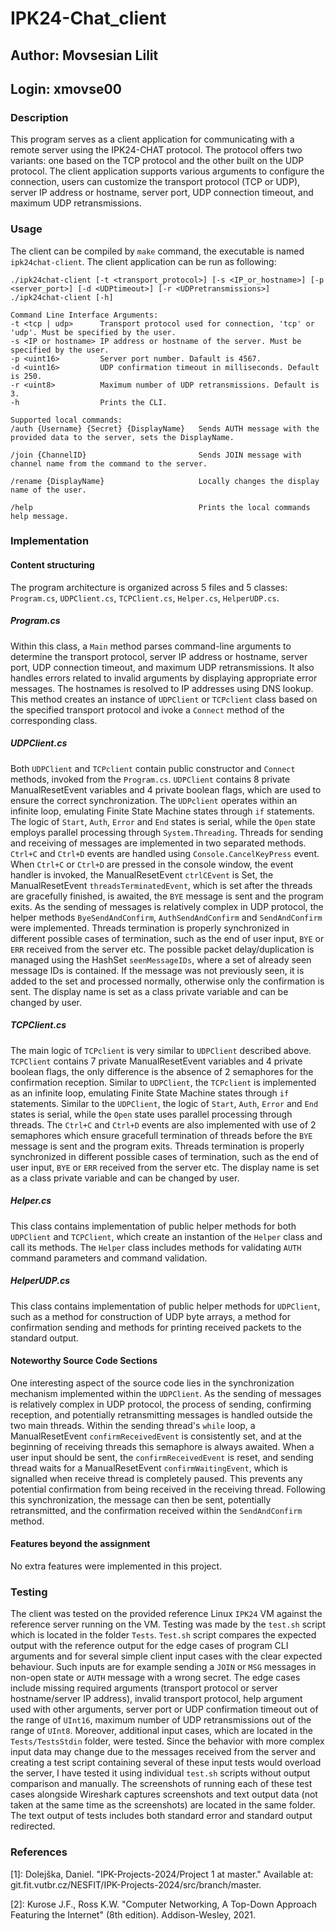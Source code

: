 # IPK24-Chat_client

## Author: Movsesian Lilit
## Login: xmovse00

### Description
This program serves as a client application for communicating with a remote server using the IPK24-CHAT protocol. The protocol offers two variants: one based on the TCP protocol and the other built on the UDP protocol. The client application supports various arguments to configure the connection, users can customize the transport protocol (TCP or UDP), server IP address or hostname, server port, UDP connection timeout, and maximum UDP retransmissions.

### Usage 
The client can be compiled by `make` command, the executable is named `ipk24chat-client`. The client application can be run as following:

    ./ipk24chat-client [-t <transport_protocol>] [-s <IP_or_hostname>] [-p <server_port>] [-d <UDPtimeout>] [-r <UDPretransmissions>]
    ./ipk24chat-client [-h]

    Command Line Interface Arguments:
    -t <tcp | udp>      Transport protocol used for connection, 'tcp' or 'udp'. Must be specified by the user.
    -s <IP or hostname> IP address or hostname of the server. Must be specified by the user.
    -p <uint16>         Server port number. Dafault is 4567.
    -d <uint16>         UDP confirmation timeout in milliseconds. Default is 250.
    -r <uint8>          Maximum number of UDP retransmissions. Default is 3.
    -h                  Prints the CLI.

    Supported local commands:
    /auth {Username} {Secret} {DisplayName}   Sends AUTH message with the provided data to the server, sets the DisplayName.
    
    /join {ChannelID}                         Sends JOIN message with channel name from the command to the server.
    
    /rename {DisplayName}                     Locally changes the display name of the user.
    
    /help                                     Prints the local commands help message.

### Implementation

#### Content structuring
The program architecture is organized across 5 files and 5 classes: `Program.cs`, `UDPClient.cs`, `TCPClient.cs`, `Helper.cs`, `HelperUDP.cs`.

##### Program.cs
Within this class, a `Main` method parses command-line arguments to determine the transport protocol, server IP address or hostname, server port, UDP connection timeout, and maximum UDP retransmissions. It also handles errors related to invalid arguments by displaying appropriate error messages. The hostnames is resolved to IP addresses using DNS lookup. This method creates an instance of `UDPClient` or `TCPclient` class based on the specified transport protocol and ivoke a `Connect` method of the corresponding class. 

##### UDPClient.cs
Both `UDPClient` and `TCPclient` contain public constructor and `Connect` methods, invoked from the `Program.cs`. `UDPClient` contains 8 private ManualResetEvent variables and 4 private boolean flags, which are used to ensure the correct synchronization. The `UDPclient` operates within an infinite loop, emulating Finite State Machine states through `if` statements. The logic of `Start`, `Auth`, `Error` and `End` states is serial, while the `Open` state employs parallel processing through `System.Threading`. Threads for sending and receiving of messages are implemented in two separated methods. `Ctrl+C` and `Ctrl+D` events are handled using `Console.CancelKeyPress` event. When `Ctrl+C` or `Ctrl+D` are pressed in the console window, the event handler is invoked, the ManualResetEvent `ctrlCEvent` is Set, the ManualResetEvent `threadsTerminatedEvent`, which is set after the threads are gracefully finished, is awaited, the `BYE` message is sent and the program exits. As the sending of messages is relatively complex in UDP protocol, the helper methods `ByeSendAndConfirm`, `AuthSendAndConfirm` and `SendAndConfirm` were implemented. Threads termination is properly synchronized in different possible cases of termination, such as the end of user input, `BYE` or `ERR` received from the server etc. The possible packet delay/duplication is managed using the HashSet `seenMessageIDs`, where a set of already seen message IDs is contained. If the message was not previously seen, it is added to the set and processed normally, otherwise only the confirmation is sent. The display name is set as a class private variable and can be changed by user.

##### TCPClient.cs
The main logic of `TCPclient` is very similar to `UDPClient` described above. `TCPClient` contains 7 private ManualResetEvent variables and 4 private boolean flags, the only difference is the absence of 2 semaphores for the confirmation reception. Similar to `UDPClient`, the `TCPclient` is implemented as an infinite loop, emulating Finite State Machine states through `if` statements. Similar to the `UDPClient`, the logic of `Start`, `Auth`, `Error` and `End` states is serial, while the `Open` state uses parallel processing through threads. The `Ctrl+C` and `Ctrl+D` events are also implemented with use of 2 semaphores which ensure gracefull termination of threads before the `BYE` message is sent and the program exits. Threads termination is properly synchronized in different possible cases of termination, such as the end of user input, `BYE` or `ERR` received from the server etc. The display name is set as a class private variable and can be changed by user.

##### Helper.cs
This class contains implementation of public helper methods for both `UDPClient` and `TCPClient`, which create an instantion of the `Helper` class and call its methods. The `Helper` class includes methods for validating `AUTH` command parameters and command validation.

##### HelperUDP.cs
This class contains implementation of public helper methods for `UDPClient`, such as a method for construction of UDP byte arrays, a method for confirmation sending and methods for printing received packets to the standard output.

#### Noteworthy Source Code Sections
One interesting aspect of the source code lies in the synchronization mechanism implemented within the `UDPClient`. As the sending of messages is relatively complex in UDP protocol, the process of sending, confirming reception, and potentially retransmitting messages is handled outside the two main threads. Within the sending thread's `while` loop, a ManualResetEvent `confirmReceivedEvent` is consistently set, and at the beginning of receiving threads this semaphore is always awaited. When a user input should be sent, the `confirmReceivedEvent` is reset, and sending thread waits for a ManualResetEvent `confirmWaitingEvent`, which is signalled when receive thread is completely paused. This prevents any potential confirmation from being received in the receiving thread. Following this synchronization, the message can then be sent, potentially retransmitted, and the confirmation received within the `SendAndConfirm` method.

#### Features beyond the assignment
No extra features were implemented in this project.

### Testing
The client was tested on the provided reference Linux `IPK24` VM against the reference server running on the VM. Testing was made by the `test.sh` script which is located in the folder `Tests`. `Test.sh` script compares the expected output with the reference output for the edge cases of program CLI arguments and for several simple client input cases with the clear expected behaviour. Such inputs are for example sending a `JOIN` or `MSG` messages in non-open state or `AUTH` message with a wrong secret. The edge cases include missing required arguments (transport protocol or server hostname/server IP address), invalid transport protocol, help argument used with other arguments, server port or UDP confirmation timeout out of the range of `UInt16`, maximum number of UDP retransmissions out of the range of `UInt8`. 
Moreover, additional input cases, which are located in the `Tests/TestsStdin` folder, were tested. Since the behavior with more complex input data may change due to the messages received from the server and creating a test script containing several of these input tests would overload the server, I have tested it using individual `test.sh` scripts without output comparison and manually. The screenshots of running each of these test cases alongside Wireshark captures screenshots and text output data (not taken at the same time as the screenshots) are located in the same folder. The text output of tests includes both standard error and standard output redirected.

### References
[1]: Dolejška, Daniel. "IPK-Projects-2024/Project 1 at master." Available at: git.fit.vutbr.cz/NESFIT/IPK-Projects-2024/src/branch/master.

[2]: Kurose J.F., Ross K.W. "Computer Networking, A Top-Down Approach Featuring the Internet" (8th edition). Addison-Wesley, 2021.